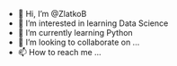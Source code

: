 - 👋 Hi, I’m @ZlatkoB
- 👀 I’m interested in learning Data Science
- 🌱 I’m currently learning Python
- 💞️ I’m looking to collaborate on ...
- 📫 How to reach me ...

<!---
ZlatkoB/ZlatkoB is a ✨ special ✨ repository because its `README.md` (this file) appears on your GitHub profile.
You can click the Preview link to take a look at your changes.
--->
